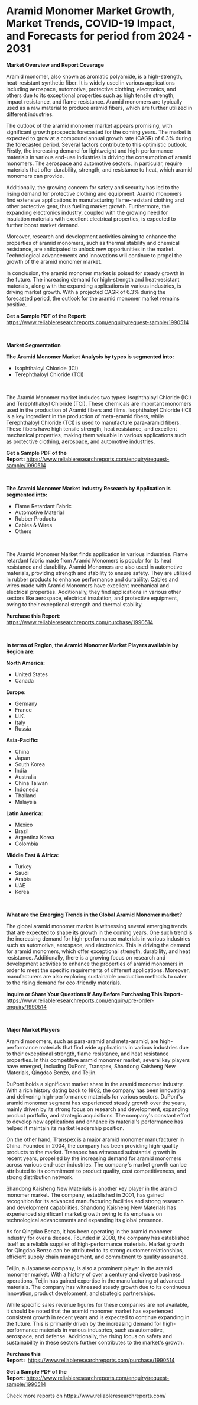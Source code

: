 <p><h1>Aramid Monomer Market Growth, Market Trends, COVID-19 Impact, and Forecasts for period from 2024 - 2031</h1></p><p><strong>Market Overview and Report Coverage</strong></p>
<p><p>Aramid monomer, also known as aromatic polyamide, is a high-strength, heat-resistant synthetic fiber. It is widely used in various applications including aerospace, automotive, protective clothing, electronics, and others due to its exceptional properties such as high tensile strength, impact resistance, and flame resistance. Aramid monomers are typically used as a raw material to produce aramid fibers, which are further utilized in different industries.</p><p>The outlook of the aramid monomer market appears promising, with significant growth prospects forecasted for the coming years. The market is expected to grow at a compound annual growth rate (CAGR) of 6.3% during the forecasted period. Several factors contribute to this optimistic outlook. Firstly, the increasing demand for lightweight and high-performance materials in various end-use industries is driving the consumption of aramid monomers. The aerospace and automotive sectors, in particular, require materials that offer durability, strength, and resistance to heat, which aramid monomers can provide.</p><p>Additionally, the growing concern for safety and security has led to the rising demand for protective clothing and equipment. Aramid monomers find extensive applications in manufacturing flame-resistant clothing and other protective gear, thus fueling market growth. Furthermore, the expanding electronics industry, coupled with the growing need for insulation materials with excellent electrical properties, is expected to further boost market demand.</p><p>Moreover, research and development activities aiming to enhance the properties of aramid monomers, such as thermal stability and chemical resistance, are anticipated to unlock new opportunities in the market. Technological advancements and innovations will continue to propel the growth of the aramid monomer market.</p><p>In conclusion, the aramid monomer market is poised for steady growth in the future. The increasing demand for high-strength and heat-resistant materials, along with the expanding applications in various industries, is driving market growth. With a projected CAGR of 6.3% during the forecasted period, the outlook for the aramid monomer market remains positive.</p></p>
<p><strong>Get a Sample PDF of the Report:</strong> <a href="https://www.reliableresearchreports.com/enquiry/request-sample/1990514">https://www.reliableresearchreports.com/enquiry/request-sample/1990514</a></p>
<p>&nbsp;</p>
<p><strong>Market Segmentation</strong></p>
<p><strong>The Aramid Monomer Market Analysis by types is segmented into:</strong></p>
<p><ul><li>Isophthaloyl Chloride (ICl)</li><li>Terephthaloyl Chloride (TCl)</li></ul></p>
<p>&nbsp;</p>
<p><p>The Aramid Monomer market includes two types: Isophthaloyl Chloride (ICl) and Terephthaloyl Chloride (TCl). These chemicals are important monomers used in the production of Aramid fibers and films. Isophthaloyl Chloride (ICl) is a key ingredient in the production of meta-aramid fibers, while Terephthaloyl Chloride (TCl) is used to manufacture para-aramid fibers. These fibers have high tensile strength, heat resistance, and excellent mechanical properties, making them valuable in various applications such as protective clothing, aerospace, and automotive industries.</p></p>
<p><strong>Get a Sample PDF of the Report:</strong>&nbsp;<a href="https://www.reliableresearchreports.com/enquiry/request-sample/1990514">https://www.reliableresearchreports.com/enquiry/request-sample/1990514</a></p>
<p>&nbsp;</p>
<p><strong>The Aramid Monomer Market Industry Research by Application is segmented into:</strong></p>
<p><ul><li>Flame Retardant Fabric</li><li>Automotive Material</li><li>Rubber Products</li><li>Cables & Wires</li><li>Others</li></ul></p>
<p>&nbsp;</p>
<p><p>The Aramid Monomer Market finds application in various industries. Flame retardant fabric made from Aramid Monomers is popular for its heat resistance and durability. Aramid Monomers are also used in automotive materials, providing strength and stability to ensure safety. They are utilized in rubber products to enhance performance and durability. Cables and wires made with Aramid Monomers have excellent mechanical and electrical properties. Additionally, they find applications in various other sectors like aerospace, electrical insulation, and protective equipment, owing to their exceptional strength and thermal stability.</p></p>
<p><strong>Purchase this Report:</strong>&nbsp; <a href="https://www.reliableresearchreports.com/purchase/1990514">https://www.reliableresearchreports.com/purchase/1990514</a></p>
<p>&nbsp;</p>
<p><strong>In terms of Region, the Aramid Monomer Market Players available by Region are:</strong></p>
<p>
    <p> <strong> North America: </strong>
        <ul>
            <li>United States</li>
            <li>Canada</li>
        </ul>
        </p> 
    <p> <strong> Europe: </strong>
        <ul>
            <li>Germany</li>
            <li>France</li>
            <li>U.K.</li>
            <li>Italy</li>
            <li>Russia</li>
        </ul>
        </p> 
    <p> <strong> Asia-Pacific: </strong>
        <ul>
            <li>China</li>
            <li>Japan</li>
            <li>South Korea</li>
            <li>India</li>
            <li>Australia</li>
            <li>China Taiwan</li>
            <li>Indonesia</li>
            <li>Thailand</li>
            <li>Malaysia</li>
        </ul>
        </p> 
    <p> <strong> Latin America: </strong>
        <ul>
            <li>Mexico</li>
            <li>Brazil</li>
            <li>Argentina Korea</li>
            <li>Colombia</li>
        </ul>
        </p> 
    <p> <strong> Middle East & Africa: </strong>
        <ul>
            <li>Turkey</li>
            <li>Saudi</li>
            <li>Arabia</li>
            <li>UAE</li>
            <li>Korea</li>
        </ul>
    </p>
    </p>
<p>&nbsp;</p>
<p><strong>What are the Emerging Trends in the Global Aramid Monomer market?</strong></p>
<p><p>The global aramid monomer market is witnessing several emerging trends that are expected to shape its growth in the coming years. One such trend is the increasing demand for high-performance materials in various industries such as automotive, aerospace, and electronics. This is driving the demand for aramid monomers, which offer exceptional strength, durability, and heat resistance. Additionally, there is a growing focus on research and development activities to enhance the properties of aramid monomers in order to meet the specific requirements of different applications. Moreover, manufacturers are also exploring sustainable production methods to cater to the rising demand for eco-friendly materials.</p></p>
<p><strong>Inquire or Share Your Questions If Any Before Purchasing This Report</strong>- <a href="https://www.reliableresearchreports.com/enquiry/pre-order-enquiry/1990514">https://www.reliableresearchreports.com/enquiry/pre-order-enquiry/1990514</a></p>
<p>&nbsp;</p>
<p><strong>Major Market Players</strong></p>
<p><p>Aramid monomers, such as para-aramid and meta-aramid, are high-performance materials that find wide applications in various industries due to their exceptional strength, flame resistance, and heat resistance properties. In this competitive aramid monomer market, several key players have emerged, including DuPont, Transpex, Shandong Kaisheng New Materials, Qingdao Benzo, and Teijin.</p><p>DuPont holds a significant market share in the aramid monomer industry. With a rich history dating back to 1802, the company has been innovating and delivering high-performance materials for various sectors. DuPont's aramid monomer segment has experienced steady growth over the years, mainly driven by its strong focus on research and development, expanding product portfolio, and strategic acquisitions. The company's constant effort to develop new applications and enhance its material's performance has helped it maintain its market leadership position.</p><p>On the other hand, Transpex is a major aramid monomer manufacturer in China. Founded in 2004, the company has been providing high-quality products to the market. Transpex has witnessed substantial growth in recent years, propelled by the increasing demand for aramid monomers across various end-user industries. The company's market growth can be attributed to its commitment to product quality, cost competitiveness, and strong distribution network.</p><p>Shandong Kaisheng New Materials is another key player in the aramid monomer market. The company, established in 2001, has gained recognition for its advanced manufacturing facilities and strong research and development capabilities. Shandong Kaisheng New Materials has experienced significant market growth owing to its emphasis on technological advancements and expanding its global presence.</p><p>As for Qingdao Benzo, it has been operating in the aramid monomer industry for over a decade. Founded in 2008, the company has established itself as a reliable supplier of high-performance materials. Market growth for Qingdao Benzo can be attributed to its strong customer relationships, efficient supply chain management, and commitment to quality assurance.</p><p>Teijin, a Japanese company, is also a prominent player in the aramid monomer market. With a history of over a century and diverse business operations, Teijin has gained expertise in the manufacturing of advanced materials. The company has witnessed steady growth due to its continuous innovation, product development, and strategic partnerships.</p><p>While specific sales revenue figures for these companies are not available, it should be noted that the aramid monomer market has experienced consistent growth in recent years and is expected to continue expanding in the future. This is primarily driven by the increasing demand for high-performance materials in various industries, such as automotive, aerospace, and defense. Additionally, the rising focus on safety and sustainability in these sectors further contributes to the market's growth.</p></p>
<p><strong>Purchase this Report:</strong>&nbsp;&nbsp;<a href="https://www.reliableresearchreports.com/purchase/1990514">https://www.reliableresearchreports.com/purchase/1990514</a></p>
<p></p>
<p><strong>Get a Sample PDF of the Report:</strong>&nbsp;<a href="https://www.reliableresearchreports.com/enquiry/request-sample/1990514">https://www.reliableresearchreports.com/enquiry/request-sample/1990514</a></p>
<p>Check more reports on https://www.reliableresearchreports.com/</p>